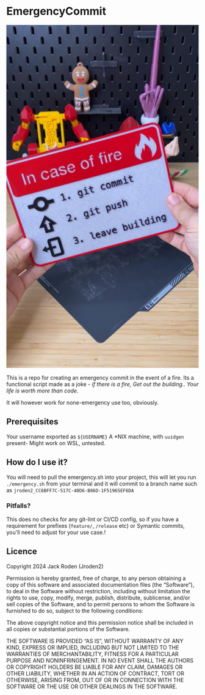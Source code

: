 # EmergencyCommit

![Emergency Steps plaque](/header.png)

This is a repo for creating an emergency commit in the event of a fire. Its a functional script made as a joke - *if there is a fire, Get out the building.. Your life is worth more than code.*

It will however work for none-emergency use too, obviously.

## Prerequisites
Your username exported as `${USERNAME}` 
A *NIX machine, with `uuidgen` present- Might work on WSL, untested.

## How do I use it?
You will need to pull the emergency.sh into your project, this will let you run `./emergency.sh` from your terminal and it will commit to a branch name such as `jroden2_CC6BFF7C-517C-40D6-B86D-1F51965EF6DA` 

### Pitfalls?
This does no checks for any git-lint or CI/CD config, so if you have a requirement for prefixes (`feature/`, `/release` etc) or Symantic commits, you'll need to adjust for your use case.!

## Licence
Copyright 2024 Jack Roden (Jroden2)

Permission is hereby granted, free of charge, to any person obtaining a copy of this software and associated documentation files (the “Software”), to deal in the Software without restriction, including without limitation the rights to use, copy, modify, merge, publish, distribute, sublicense, and/or sell copies of the Software, and to permit persons to whom the Software is furnished to do so, subject to the following conditions:

The above copyright notice and this permission notice shall be included in all copies or substantial portions of the Software.

THE SOFTWARE IS PROVIDED “AS IS”, WITHOUT WARRANTY OF ANY KIND, EXPRESS OR IMPLIED, INCLUDING BUT NOT LIMITED TO THE WARRANTIES OF MERCHANTABILITY, FITNESS FOR A PARTICULAR PURPOSE AND NONINFRINGEMENT. IN NO EVENT SHALL THE AUTHORS OR COPYRIGHT HOLDERS BE LIABLE FOR ANY CLAIM, DAMAGES OR OTHER LIABILITY, WHETHER IN AN ACTION OF CONTRACT, TORT OR OTHERWISE, ARISING FROM, OUT OF OR IN CONNECTION WITH THE SOFTWARE OR THE USE OR OTHER DEALINGS IN THE SOFTWARE.
